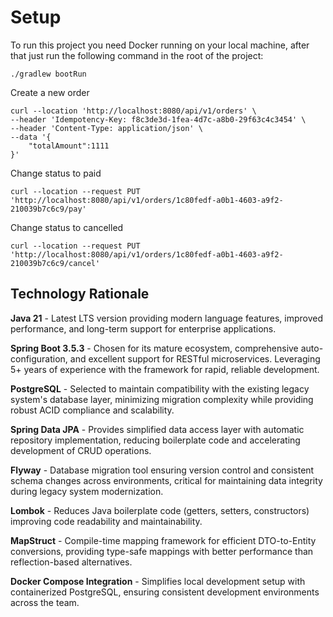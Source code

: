 # Setup

To run this project you need Docker running on your local machine,
after that just run the following command in the root of the project:
```
./gradlew bootRun
```
Create a new order
```shell
curl --location 'http://localhost:8080/api/v1/orders' \
--header 'Idempotency-Key: f8c3de3d-1fea-4d7c-a8b0-29f63c4c3454' \
--header 'Content-Type: application/json' \
--data '{
    "totalAmount":1111
}'
```

Change status to paid
```shell
curl --location --request PUT 'http://localhost:8080/api/v1/orders/1c80fedf-a0b1-4603-a9f2-210039b7c6c9/pay'
```
Change status to cancelled
```shell
curl --location --request PUT 'http://localhost:8080/api/v1/orders/1c80fedf-a0b1-4603-a9f2-210039b7c6c9/cancel'
```

## Technology Rationale

**Java 21** - Latest LTS version providing modern language features, improved performance, and long-term support for enterprise applications.

**Spring Boot 3.5.3** - Chosen for its mature ecosystem, comprehensive auto-configuration, and excellent support for RESTful microservices. Leveraging 5+ years of experience with the framework for rapid, reliable development.

**PostgreSQL** - Selected to maintain compatibility with the existing legacy system's database layer, minimizing migration complexity while providing robust ACID compliance and scalability.

**Spring Data JPA** - Provides simplified data access layer with automatic repository implementation, reducing boilerplate code and accelerating development of CRUD operations.

**Flyway** - Database migration tool ensuring version control and consistent schema changes across environments, critical for maintaining data integrity during legacy system modernization.

**Lombok** - Reduces Java boilerplate code (getters, setters, constructors) improving code readability and maintainability.

**MapStruct** - Compile-time mapping framework for efficient DTO-to-Entity conversions, providing type-safe mappings with better performance than reflection-based alternatives.

**Docker Compose Integration** - Simplifies local development setup with containerized PostgreSQL, ensuring consistent development environments across the team.